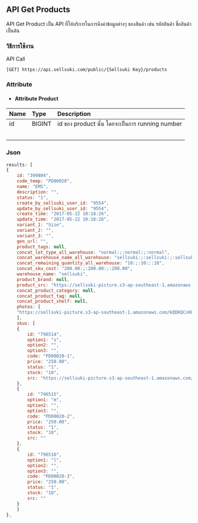 ## API Get Products

API Get Product เป็น API ที่ให้บริการในการดึงค่าข้อมูลต่างๆ ของสินค้า เช่น รหัสสินค้า ชื่อสินค้า เป็นต้น

### วิธีการใช้งาน

API Call

```
[GET] https://api.sellsuki.com/public/{Sellsuki Key}/products 
```

### Attribute

* #### Attribute Product

| **Name** | **Type** | **Description** |
| :--- | :--- | :--- |
| id | BIGINT | id ของ product นั้น โดยจะเป็นการ  running number |
|  |  |  |
|  |  |  |
|  |  |  |
|  |  |  |
|  |  |  |

### Json

```js
results: [
{
    id: "399804",
    code_temp: "PD00020",
    name: "EMS",
    description: "",
    status: "1",
    create_by_sellsuki_user_id: "9554",
    update_by_sellsuki_user_id: "9554",
    create_time: "2017-05-22 10:18:26",
    update_time: "2017-05-22 10:18:26",
    variant_1: "Size",
    variant_2: "",
    variant_3: "",
    gen_url: "",
    product_tags: null,
    concat_lot_type_all_warehouse: "normal:;:normal:;:normal",
    concat_warehouse_name_all_warehouse: "sellsuki:;:sellsuki:;:sellsuki",
    concat_remaining_quantity_all_warehouse: "10:;:10:;:10",
    concat_sku_cost: "200.00:;:200.00:;:200.00",
    warehouse_name: "sellsuki",
    product_brand: null,
    product_src: "https://sellsuki-picture.s3-ap-southeast-1.amazonaws.com/kQDKQCsKKx420150731T0523S2318740056711316220.png",
    concat_product_category: null,
    concat_product_tag: null,
    concat_product_shelf: null,
    photos: [
    "https://sellsuki-picture.s3-ap-southeast-1.amazonaws.com/kQDKQCsKKx420150731T0523S2318740056711316220.png"
    ],
    skus: [
    {
        id: "796514",
        option1: "s",
        option2: "",
        option3: "",
        code: "PD00020-1",
        price: "250.00",
        status: "1",
        stock: "10",
        src: "https://sellsuki-picture.s3-ap-southeast-1.amazonaws.com/kQDKQCsKKx420150731T0523S2318740056711316220.png"
    },
    {
        id: "796515",
        option1: "m",
        option2: "",
        option3: "",
        code: "PD00020-2",
        price: "250.00",
        status: "1",
        stock: "10",
        src: ""
    },
    {
        id: "796516",
        option1: "l",
        option2: "",
        option3: "",
        code: "PD00020-3",
        price: "250.00",
        status: "1",
        stock: "10",
        src: ""
    }
    ]
},
```



